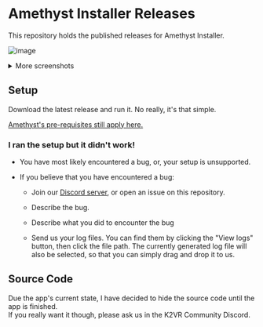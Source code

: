 # Amethyst Installer Releases

This repository holds the published releases for Amethyst Installer.

![image](https://user-images.githubusercontent.com/8508676/188240306-5e8e048c-c150-4925-9616-ccbd8db0267f.png)
<details>
<summary>More screenshots</summary>

![image](https://user-images.githubusercontent.com/8508676/188240512-c986f784-74b4-4511-9e7d-6cf17c408f55.png)

![image](https://user-images.githubusercontent.com/8508676/188240521-36a23a94-4a83-4760-9cde-6a3b8cf234e8.png)

![image](https://user-images.githubusercontent.com/8508676/188240529-7cd6632d-4ef3-4747-a69b-2bdb50afd0d3.png)

![image](https://user-images.githubusercontent.com/8508676/188240541-88b5e753-a63f-421f-b0e0-cb7c5df3f1fa.png)

![image](https://user-images.githubusercontent.com/8508676/188240570-caa46c3f-923e-4f25-a219-dc4c3e2ccbce.png)

</details>

## Setup

Download the latest release and run it. No really, it's that simple.

[Amethyst's pre-requisites still apply here.](https://github.com/KinectToVR/Amethyst-Releases#pre-requisites-you-need-these-to-run-the-app)

### I ran the setup but it didn't work!

- You have most likely encountered a bug, or, your setup is unsupported.

- If you believe that you have encountered a bug:
  
  - Join our [Discord server](https://discord.gg/YBQCRDG), or open an issue on this repository.
  
  - Describe the bug.
  
  - Describe what you did to encounter the bug
  
  - Send us your log files. You can find them by clicking the "View logs" button, then click the file path. The currently generated log file will also be selected, so that you can simply drag and drop it to us.

## Source Code

Due the app's current state, I have decided to hide the source code until the app is finished.  
If you really want it though, please ask us in the K2VR Community Discord.


